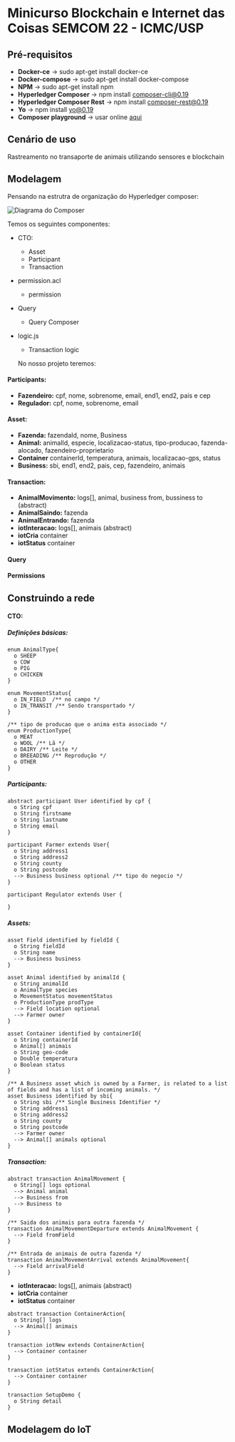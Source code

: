 # Minicurso Blockchain e Internet das Coisas SEMCOM 22 - ICMC/USP 


## Pré-requisitos

* **Docker-ce** -> sudo apt-get install docker-ce
* **Docker-compose** -> sudo apt-get install docker-compose
* **NPM** -> sudo apt-get install npm
* **Hyperledger Composer** -> npm install composer-cli@0.19
* **Hyperledger Composer Rest** -> npm install composer-rest@0.19
* **Yo** -> npm install yo@0.19
* **Composer playground** -> usar online [aqui](https://composer-playground.mybluemix.net/editor)

## Cenário de uso 

Rastreamento no transaporte de animais utilizando sensores e blockchain

## Modelagem 

Pensando na estrutra de organização do Hyperledger composer:

![Diagrama do Composer](https://hyperledger.github.io/composer/v0.19/assets/img/Composer-Diagram.svg)

Temos os seguintes componentes:

* CTO:
  - Asset
  - Participant
  - Transaction
* permission.acl
  - permission
* Query
  - Query Composer
* logic.js
  - Transaction logic
  
  No nosso projeto teremos:
  
 #### Participants:
 
- **Fazendeiro:**  cpf, nome, sobrenome, email, end1, end2, pais e cep  
- **Regulador:** cpf, nome, sobrenome, email

#### Asset:

- **Fazenda:** fazendaId, nome, Business
- **Animal:** animalId, especie, localizacao-status, tipo-producao, fazenda-alocado, fazendeiro-proprietario
- **Container** containerId, temperatura, animais, localizacao-gps, status
- **Business:** sbi, end1, end2, pais, cep, fazendeiro, animais

#### Transaction:

- **AnimalMovimento:** logs[], animal, business from, bussiness to (abstract)
- **AnimalSaindo:** fazenda
- **AnimalEntrando:** fazenda
- **iotInteracao:** logs[], animais (abstract)
- **iotCria** container
- **iotStatus** container

#### Query


#### Permissions


## Construindo a rede

#### CTO:

##### Definições básicas:

```
enum AnimalType{
  o SHEEP
  o COW
  o PIG
  o CHICKEN
}
```
```
enum MovementStatus{
  o IN_FIELD  /** no campo */
  o IN_TRANSIT /** Sendo transportado */
}
```

```
/** tipo de producao que o anima esta associado */
enum ProductionType{
  o MEAT
  o WOOL /** Lã */
  o DAIRY /** Leite */
  o BREEADING /** Reprodução */
  o OTHER
}
```

##### Participants:

```
abstract participant User identified by cpf {
  o String cpf
  o String firstname
  o String lastname
  o String email
}
```

```
participant Farmer extends User{
  o String address1
  o String address2
  o String county 
  o String postcode
  --> Business business optional /** tipo do negocio */
}
```

```
participant Regulator extends User {

}
```

##### Assets:

```
asset Field identified by fieldId {
  o String fieldId
  o String name
  --> Business business
}
```

```
asset Animal identified by animalId {
  o String animalId
  o AnimalType species
  o MovementStatus movementStatus
  o ProductionType prodType
  --> Field location optional
  --> Farmer owner
}
```


```
asset Container identified by containerId{
  o String containerId
  o Animal[] animais
  o String geo-code
  o Double temperatura
  o Boolean status
}
```

```
/** A Business asset which is owned by a Farmer, is related to a list of fields and has a list of incoming animals. */
asset Business identified by sbi{
  o String sbi /** Single Business Identifier */
  o String address1
  o String address2
  o String county
  o String postcode
  --> Farmer owner
  --> Animal[] animals optional
}
```
##### Transaction:

```
abstract transaction AnimalMovement {
  o String[] logs optional
  --> Animal animal
  --> Business from
  --> Business to
}
```

```
/** Saida dos animais para outra fazenda */
transaction AnimalMovementDeparture extends AnimalMovement {
  --> Field fromField
}
```

```
/** Entrada de animais de outra fazenda */
transaction AnimalMovementArrival extends AnimalMovement{
  --> Field arrivalField 
}
```
- **iotInteracao:** logs[], animais (abstract)
- **iotCria** container
- **iotStatus** container
```
abstract transaction ContainerAction{
  o String[] logs
  --> Animal[] animais
}
```

```
transaction iotNew extends ContainerAction{
  --> Container container
}
```

```
transaction iotStatus extends ContainerAction{
  --> Container container
}
```

```
transaction SetupDemo {
  o String detail
}
```

## Modelagem do IoT

